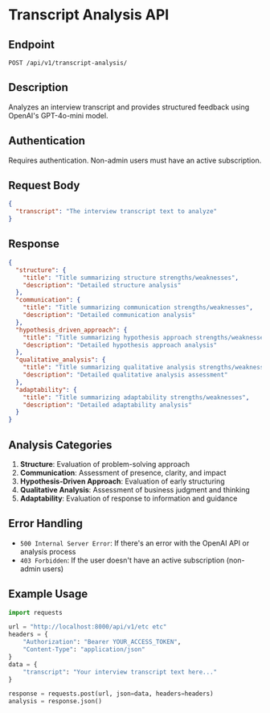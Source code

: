 # Transcript Analysis API

## Endpoint

```
POST /api/v1/transcript-analysis/
```

## Description

Analyzes an interview transcript and provides structured feedback using OpenAI's GPT-4o-mini model.

## Authentication

Requires authentication. Non-admin users must have an active subscription.

## Request Body

```json
{
  "transcript": "The interview transcript text to analyze"
}
```

## Response

```json
{
  "structure": {
    "title": "Title summarizing structure strengths/weaknesses",
    "description": "Detailed structure analysis"
  },
  "communication": {
    "title": "Title summarizing communication strengths/weaknesses",
    "description": "Detailed communication analysis"
  },
  "hypothesis_driven_approach": {
    "title": "Title summarizing hypothesis approach strengths/weaknesses",
    "description": "Detailed hypothesis approach analysis"
  },
  "qualitative_analysis": {
    "title": "Title summarizing qualitative analysis strengths/weaknesses",
    "description": "Detailed qualitative analysis assessment"
  },
  "adaptability": {
    "title": "Title summarizing adaptability strengths/weaknesses",
    "description": "Detailed adaptability analysis"
  }
}
```

## Analysis Categories

1. **Structure**: Evaluation of problem-solving approach
2. **Communication**: Assessment of presence, clarity, and impact
3. **Hypothesis-Driven Approach**: Evaluation of early structuring
4. **Qualitative Analysis**: Assessment of business judgment and thinking
5. **Adaptability**: Evaluation of response to information and guidance

## Error Handling

- `500 Internal Server Error`: If there's an error with the OpenAI API or analysis process
- `403 Forbidden`: If the user doesn't have an active subscription (non-admin users)

## Example Usage

```python
import requests

url = "http://localhost:8000/api/v1/etc etc"
headers = {
    "Authorization": "Bearer YOUR_ACCESS_TOKEN",
    "Content-Type": "application/json"
}
data = {
    "transcript": "Your interview transcript text here..."
}

response = requests.post(url, json=data, headers=headers)
analysis = response.json()
``` 